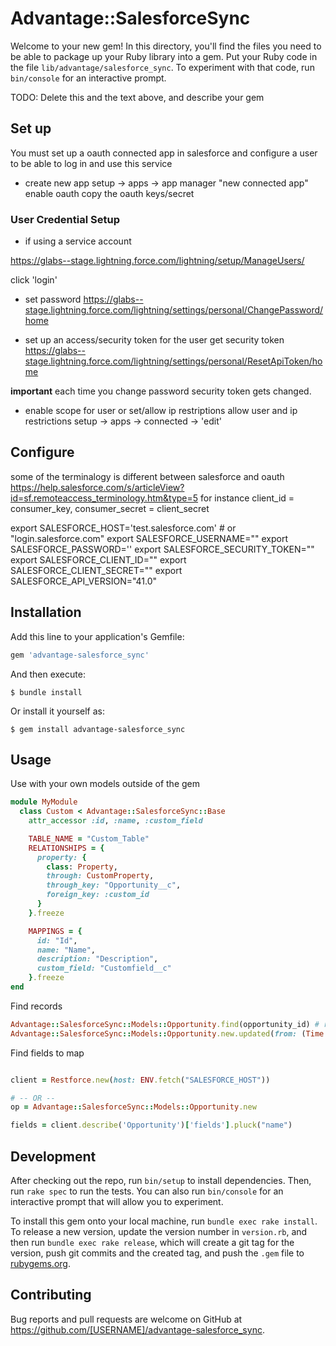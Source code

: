 # Advantage::SalesforceSync

Welcome to your new gem! In this directory, you'll find the files you need to be able to package up your Ruby library into a gem. Put your Ruby code in the file `lib/advantage/salesforce_sync`. To experiment with that code, run `bin/console` for an interactive prompt.

TODO: Delete this and the text above, and describe your gem

## Set up

You must set up a oauth connected app in salesforce and configure a user to be able to log in and use this service
 * create new app
setup -> apps -> app manager 
"new connected app"
enable oauth
copy the oauth keys/secret


### User Credential Setup
* if using a service account

https://glabs--stage.lightning.force.com/lightning/setup/ManageUsers/

click 'login'

* set password
https://glabs--stage.lightning.force.com/lightning/settings/personal/ChangePassword/home

* set up an access/security token for the user
get security token
https://glabs--stage.lightning.force.com/lightning/settings/personal/ResetApiToken/home

**important** each time you change password security token gets changed.

* enable scope for user or set/allow ip restriptions
allow user and ip restrictions 
setup -> apps -> connected -> 'edit'


## Configure
 some of the terminalogy is different between salesforce and oauth https://help.salesforce.com/s/articleView?id=sf.remoteaccess_terminology.htm&type=5
for instance client_id = consumer_key, consumer_secret = client_secret

export SALESFORCE_HOST='test.salesforce.com' # or "login.salesforce.com"
export SALESFORCE_USERNAME=""
export SALESFORCE_PASSWORD=''
export SALESFORCE_SECURITY_TOKEN=""
export SALESFORCE_CLIENT_ID=""
export SALESFORCE_CLIENT_SECRET=""
export SALESFORCE_API_VERSION="41.0"

## Installation

Add this line to your application's Gemfile:

```ruby
gem 'advantage-salesforce_sync'
```

And then execute:

    $ bundle install

Or install it yourself as:

    $ gem install advantage-salesforce_sync

## Usage
Use with your own models outside of the gem

```ruby
module MyModule
  class Custom < Advantage::SalesforceSync::Base
    attr_accessor :id, :name, :custom_field

    TABLE_NAME = "Custom_Table"
    RELATIONSHIPS = {
      property: {
        class: Property,
        through: CustomProperty,
        through_key: "Opportunity__c",
        foreign_key: :custom_id
      }
    }.freeze

    MAPPINGS = {
      id: "Id",
      name: "Name",
      description: "Description",
      custom_field: "Customfield__c"
    }.freeze
end

```


Find records

```ruby
Advantage::SalesforceSync::Models::Opportunity.find(opportunity_id) # returns single record
Advantage::SalesforceSync::Models::Opportunity.new.updated(from: (Time.now - 1.day), to: Time.now) # returns a map of id's updated in the last day

```

Find fields to map

```ruby

client = Restforce.new(host: ENV.fetch("SALESFORCE_HOST"))

# -- OR --
op = Advantage::SalesforceSync::Models::Opportunity.new

fields = client.describe('Opportunity')['fields'].pluck("name")

```

## Development

After checking out the repo, run `bin/setup` to install dependencies. Then, run `rake spec` to run the tests. You can also run `bin/console` for an interactive prompt that will allow you to experiment.

To install this gem onto your local machine, run `bundle exec rake install`. To release a new version, update the version number in `version.rb`, and then run `bundle exec rake release`, which will create a git tag for the version, push git commits and the created tag, and push the `.gem` file to [rubygems.org](https://rubygems.org).

## Contributing

Bug reports and pull requests are welcome on GitHub at https://github.com/[USERNAME]/advantage-salesforce_sync.
